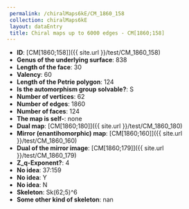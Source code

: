 ```yaml
--- 
 permalink: /chiralMaps6kE/CM_1860_158 
 collection: chiralMaps6kE
 layout: dataEntry
 title: Chiral maps up to 6000 edges - CM[1860;158]
---
```


- **ID**: [CM[1860;158]]({{ site.url }}/test/CM_1860_158)
- **Genus of the underlying surface**: 838
- **Length of the face**: 30
- **Valency**: 60
- **Length of the Petrie polygon**: 124
- **Is the automorphism group solvable?**: S
- **Number of vertices**: 62
- **Number of edges**: 1860
- **Number of faces**: 124
- **The map is self-**: none
- **Dual map**: [CM[1860;180]]({{ site.url }}/test/CM_1860_180)
- **Mirror (enantihomorphic) map**: [CM[1860;160]]({{ site.url }}/test/CM_1860_160)
- **Dual of the mirror image**: [CM[1860;179]]({{ site.url }}/test/CM_1860_179)
- **Z_q-Exponent?**: 4
- **No idea**:  37:159
- **No idea**: Y
- **No idea**: N
- **Skeleton**: Sk(62;5)^6
- **Some other kind of skeleton**: nan
